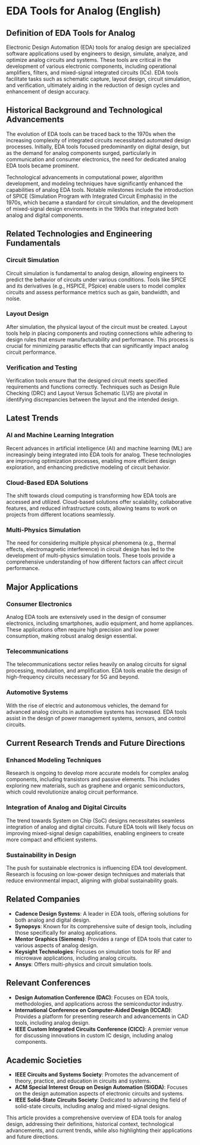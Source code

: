 # EDA Tools for Analog (English)

## Definition of EDA Tools for Analog

Electronic Design Automation (EDA) tools for analog design are specialized software applications used by engineers to design, simulate, analyze, and optimize analog circuits and systems. These tools are critical in the development of various electronic components, including operational amplifiers, filters, and mixed-signal integrated circuits (ICs). EDA tools facilitate tasks such as schematic capture, layout design, circuit simulation, and verification, ultimately aiding in the reduction of design cycles and enhancement of design accuracy.

## Historical Background and Technological Advancements

The evolution of EDA tools can be traced back to the 1970s when the increasing complexity of integrated circuits necessitated automated design processes. Initially, EDA tools focused predominantly on digital design, but as the demand for analog components surged, particularly in communication and consumer electronics, the need for dedicated analog EDA tools became prominent. 

Technological advancements in computational power, algorithm development, and modeling techniques have significantly enhanced the capabilities of analog EDA tools. Notable milestones include the introduction of SPICE (Simulation Program with Integrated Circuit Emphasis) in the 1970s, which became a standard for circuit simulation, and the development of mixed-signal design environments in the 1990s that integrated both analog and digital components.

## Related Technologies and Engineering Fundamentals

### Circuit Simulation

Circuit simulation is fundamental to analog design, allowing engineers to predict the behavior of circuits under various conditions. Tools like SPICE and its derivatives (e.g., HSPICE, PSpice) enable users to model complex circuits and assess performance metrics such as gain, bandwidth, and noise.

### Layout Design

After simulation, the physical layout of the circuit must be created. Layout tools help in placing components and routing connections while adhering to design rules that ensure manufacturability and performance. This process is crucial for minimizing parasitic effects that can significantly impact analog circuit performance.

### Verification and Testing

Verification tools ensure that the designed circuit meets specified requirements and functions correctly. Techniques such as Design Rule Checking (DRC) and Layout Versus Schematic (LVS) are pivotal in identifying discrepancies between the layout and the intended design.

## Latest Trends

### AI and Machine Learning Integration

Recent advances in artificial intelligence (AI) and machine learning (ML) are increasingly being integrated into EDA tools for analog. These technologies are improving optimization processes, enabling more efficient design exploration, and enhancing predictive modeling of circuit behavior.

### Cloud-Based EDA Solutions

The shift towards cloud computing is transforming how EDA tools are accessed and utilized. Cloud-based solutions offer scalability, collaborative features, and reduced infrastructure costs, allowing teams to work on projects from different locations seamlessly.

### Multi-Physics Simulation

The need for considering multiple physical phenomena (e.g., thermal effects, electromagnetic interference) in circuit design has led to the development of multi-physics simulation tools. These tools provide a comprehensive understanding of how different factors can affect circuit performance.

## Major Applications

### Consumer Electronics

Analog EDA tools are extensively used in the design of consumer electronics, including smartphones, audio equipment, and home appliances. These applications often require high precision and low power consumption, making robust analog design essential.

### Telecommunications

The telecommunications sector relies heavily on analog circuits for signal processing, modulation, and amplification. EDA tools enable the design of high-frequency circuits necessary for 5G and beyond.

### Automotive Systems

With the rise of electric and autonomous vehicles, the demand for advanced analog circuits in automotive systems has increased. EDA tools assist in the design of power management systems, sensors, and control circuits.

## Current Research Trends and Future Directions

### Enhanced Modeling Techniques

Research is ongoing to develop more accurate models for complex analog components, including transistors and passive elements. This includes exploring new materials, such as graphene and organic semiconductors, which could revolutionize analog circuit performance.

### Integration of Analog and Digital Circuits

The trend towards System on Chip (SoC) designs necessitates seamless integration of analog and digital circuits. Future EDA tools will likely focus on improving mixed-signal design capabilities, enabling engineers to create more compact and efficient systems.

### Sustainability in Design

The push for sustainable electronics is influencing EDA tool development. Research is focusing on low-power design techniques and materials that reduce environmental impact, aligning with global sustainability goals.

## Related Companies

- **Cadence Design Systems**: A leader in EDA tools, offering solutions for both analog and digital design.
- **Synopsys**: Known for its comprehensive suite of design tools, including those specifically for analog applications.
- **Mentor Graphics (Siemens)**: Provides a range of EDA tools that cater to various aspects of analog design.
- **Keysight Technologies**: Focuses on simulation tools for RF and microwave applications, including analog circuits.
- **Ansys**: Offers multi-physics and circuit simulation tools.

## Relevant Conferences

- **Design Automation Conference (DAC)**: Focuses on EDA tools, methodologies, and applications across the semiconductor industry.
- **International Conference on Computer-Aided Design (ICCAD)**: Provides a platform for presenting research and advancements in CAD tools, including analog design.
- **IEEE Custom Integrated Circuits Conference (CICC)**: A premier venue for discussing innovations in custom IC design, including analog components.

## Academic Societies

- **IEEE Circuits and Systems Society**: Promotes the advancement of theory, practice, and education in circuits and systems.
- **ACM Special Interest Group on Design Automation (SIGDA)**: Focuses on the design automation aspects of electronic circuits and systems.
- **IEEE Solid-State Circuits Society**: Dedicated to advancing the field of solid-state circuits, including analog and mixed-signal designs.

This article provides a comprehensive overview of EDA tools for analog design, addressing their definitions, historical context, technological advancements, and current trends, while also highlighting their applications and future directions.